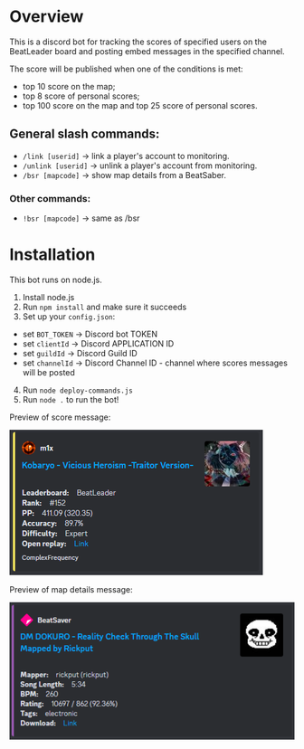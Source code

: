 # Overview

This is a discord bot for tracking the scores of specified users on the BeatLeader board and posting embed messages in the specified channel.

The score will be published when one of the conditions is met:

- top 10 score on the map;
- top 8 score of personal scores;
- top 100 score on the map and top 25 score of personal scores.

## General slash commands:

- `/link [userid]` -> link a player's account to monitoring.
- `/unlink [userid]` -> unlink a player's account from monitoring.
- `/bsr [mapcode]` -> show map details from a BeatSaber. 

### Other commands:

- `!bsr [mapcode]` -> same as /bsr

# Installation

This bot runs on node.js.

1. Install node.js
2. Run `npm install` and make sure it succeeds
3. Set up your `config.json`:
- set `BOT_TOKEN` -> Discord bot TOKEN
- set `clientId` -> Discord APPLICATION ID
- set `guildId` -> Discord Guild ID
- set `channelId` -> Discord Channel ID - channel where scores messages will be posted
4. Run `node deploy-commands.js`
5. Run `node .` to run the bot!

Preview of score message:

![img](./scr/scoremessage.png)

Preview of map details message:

![img](./scr/bsrmessage.png)
